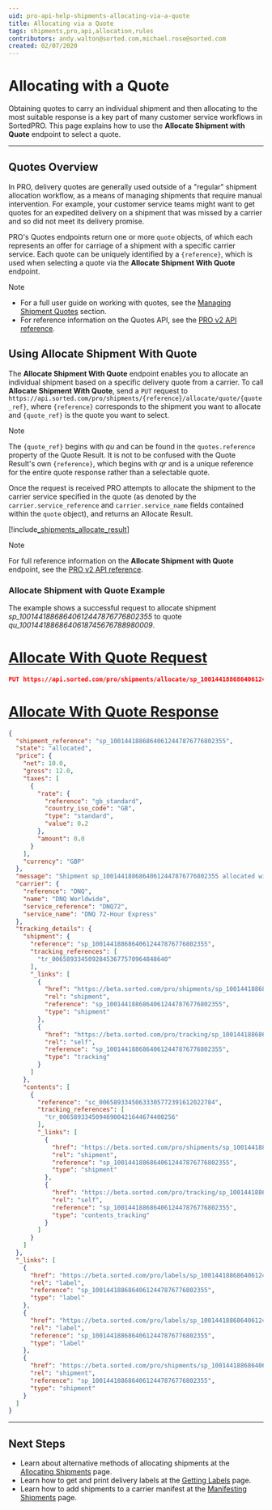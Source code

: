 ```yaml
---
uid: pro-api-help-shipments-allocating-via-a-quote
title: Allocating via a Quote
tags: shipments,pro,api,allocation,rules
contributors: andy.walton@sorted.com,michael.rose@sorted.com
created: 02/07/2020
---
```

# Allocating with a Quote

Obtaining quotes to carry an individual shipment and then allocating to the most suitable response is a key part of many customer service workflows in SortedPRO. This page explains how to use the **Allocate Shipment with Quote** endpoint to select a quote.

---

## Quotes Overview

In PRO, delivery quotes are generally used outside of a "regular" shipment allocation workflow, as a means of managing shipments that require manual intervention. For example, your customer service teams might want to get quotes for an expedited delivery on a shipment that was missed by a carrier and so did not meet its delivery promise. 

PRO's Quotes endpoints return one or more `quote` objects, of which each represents an offer for carriage of a shipment with a specific carrier service. Each quote can be uniquely identified by a `{reference}`, which is used when selecting a quote via the **Allocate Shipment With Quote** endpoint.

> [!NOTE]
>
> * For a full user guide on working with quotes, see the [Managing Shipment Quotes](/pro/api/shipments/managing_shipment_quotes.html) section.
> * For reference information on the Quotes API, see the [PRO v2 API reference](/pro/api/reference/shipments-api-ref.html#tag/Quotes).

## Using Allocate Shipment With Quote

The **Allocate Shipment With Quote** endpoint enables you to allocate an individual shipment based on a specific delivery quote from a carrier. To call **Allocate Shipment With Quote**, send a `PUT` request to `https://api.sorted.com/pro/shipments/{reference}/allocate/quote/{quote_ref}`, where `{reference}` corresponds to the shipment you want to allocate and `{quote_ref}` is the quote you want to select.

> [!NOTE]
> The `{quote_ref}` begins with _qu_ and can be found in the `quotes.reference` property of the Quote Result. It is not to be confused with the Quote Result's own `{reference}`, which begins with _qr_ and is a unique reference for the entire quote response rather than a selectable quote.

Once the request is received PRO attempts to allocate the shipment to the carrier service specified in the quote (as denoted by the `carrier.service_reference` and `carrier.service_name` fields contained within the `quote` object), and returns an Allocate Result.

[!include[_shipments_allocate_result](../includes/_shipments_allocate_result.md)]

> [!NOTE]
> For full reference information on the **Allocate Shipment with Quote** endpoint, see the [PRO v2 API reference](/pro/api/reference/shipments-api-ref.html#tag/Allocation/paths/~1shipments~1allocate~1{shipmentReference}~1quote~1{quoteReference}/put).

### Allocate Shipment with Quote Example

The example shows a successful request to allocate shipment _sp_10014418868640612447876776802355_ to quote _qu_10014418868640618745676788980009_.

# [Allocate With Quote Request](#tab/allocate-with-quote-request)

```json
PUT https://api.sorted.com/pro/shipments/allocate/sp_10014418868640612447876776802355/quote/qu_10014418868640618745676788980009
```

# [Allocate With Quote Response](#tab/allocate-with-quote-response)

```json
{
  "shipment_reference": "sp_10014418868640612447876776802355",
  "state": "allocated",
  "price": {
    "net": 10.0,
    "gross": 12.0,
    "taxes": [
      {
        "rate": {
          "reference": "gb_standard",
          "country_iso_code": "GB",
          "type": "standard",
          "value": 0.2
        },
        "amount": 0.0
      }
    ],
    "currency": "GBP"
  },
  "message": "Shipment sp_10014418868640612447876776802355 allocated with quote qu_10014418868640618745676788980009 successfully",
  "carrier": {
    "reference": "DNQ",
    "name": "DNQ Worldwide",
    "service_reference": "DNQ72",
    "service_name": "DNQ 72-Hour Express"
  },
  "tracking_details": {
    "shipment": {
      "reference": "sp_10014418868640612447876776802355",
      "tracking_references": [
        "tr_00658933450928453677570964848640"
      ],
      "_links": [
        {
          "href": "https://beta.sorted.com/pro/shipments/sp_10014418868640612447876776802355",
          "rel": "shipment",
          "reference": "sp_10014418868640612447876776802355",
          "type": "shipment"
        },
        {
          "href": "https://beta.sorted.com/pro/tracking/sp_10014418868640612447876776802355",
          "rel": "self",
          "reference": "sp_10014418868640612447876776802355",
          "type": "tracking"
        }
      ]
    },
    "contents": [
      {
        "reference": "sc_00658933450633305772391612022784",
        "tracking_references": [
          "tr_00658933450946900421644674400256"
        ],
        "_links": [
          {
            "href": "https://beta.sorted.com/pro/shipments/sp_10014418868640612447876776802355",
            "rel": "shipment",
            "reference": "sp_10014418868640612447876776802355",
            "type": "shipment"
          },
          {
            "href": "https://beta.sorted.com/pro/tracking/sp_10014418868640612447876776802355/shipment_contents",
            "rel": "self",
            "reference": "sp_10014418868640612447876776802355",
            "type": "contents_tracking"
          }
        ]
      }
    ]
  },
  "_links": [
    {
      "href": "https://beta.sorted.com/pro/labels/sp_10014418868640612447876776802355/pdf",
      "rel": "label",
      "reference": "sp_10014418868640612447876776802355",
      "type": "label"
    },
    {
      "href": "https://beta.sorted.com/pro/labels/sp_10014418868640612447876776802355/zpl",
      "rel": "label",
      "reference": "sp_10014418868640612447876776802355",
      "type": "label"
    },
    {
      "href": "https://beta.sorted.com/pro/shipments/sp_10014418868640612447876776802355",
      "rel": "shipment",
      "reference": "sp_10014418868640612447876776802355",
      "type": "shipment"
    }
  ]
}
```
--- 

## Next Steps

* Learn about alternative methods of allocating shipments at the [Allocating Shipments](/pro/api/shipments/allocating_shipments.html) page.
* Learn how to get and print delivery labels at the [Getting Labels](/pro/api/shipments/getting_shipment_labels.html) page.
* Learn how to add shipments to a carrier manifest at the [Manifesting Shipments](/pro/api/shipments/manifesting_shipments.html) page.